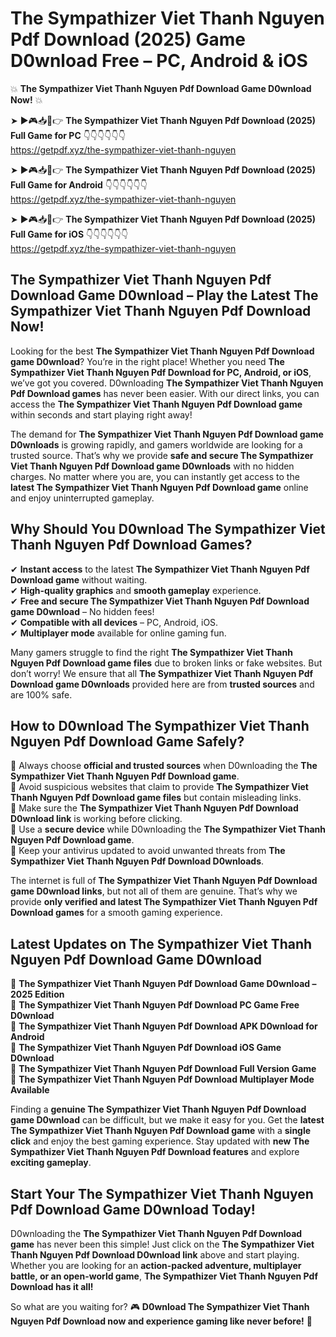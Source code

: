 # The Sympathizer Viet Thanh Nguyen Pdf Download (2025) Game D0wnload Free – PC, Android & iOS

💥 **The Sympathizer Viet Thanh Nguyen Pdf Download Game D0wnload Now!** 💥  

➤ ►🎮📥📱👉 **The Sympathizer Viet Thanh Nguyen Pdf Download (2025) Full Game for PC** 👇👇👇👇👇👇  
https://getpdf.xyz/the-sympathizer-viet-thanh-nguyen  

➤ ►🎮📥📱👉 **The Sympathizer Viet Thanh Nguyen Pdf Download (2025) Full Game for Android** 👇👇👇👇👇👇  
https://getpdf.xyz/the-sympathizer-viet-thanh-nguyen  

➤ ►🎮📥📱👉 **The Sympathizer Viet Thanh Nguyen Pdf Download (2025) Full Game for iOS** 👇👇👇👇👇👇  
https://getpdf.xyz/the-sympathizer-viet-thanh-nguyen  

## The Sympathizer Viet Thanh Nguyen Pdf Download Game D0wnload – Play the Latest The Sympathizer Viet Thanh Nguyen Pdf Download Now!

Looking for the best **The Sympathizer Viet Thanh Nguyen Pdf Download game D0wnload**? You’re in the right place! Whether you need **The Sympathizer Viet Thanh Nguyen Pdf Download for PC, Android, or iOS**, we’ve got you covered. D0wnloading **The Sympathizer Viet Thanh Nguyen Pdf Download games** has never been easier. With our direct links, you can access the **The Sympathizer Viet Thanh Nguyen Pdf Download game** within seconds and start playing right away!  

The demand for **The Sympathizer Viet Thanh Nguyen Pdf Download game D0wnloads** is growing rapidly, and gamers worldwide are looking for a trusted source. That’s why we provide **safe and secure The Sympathizer Viet Thanh Nguyen Pdf Download game D0wnloads** with no hidden charges. No matter where you are, you can instantly get access to the **latest The Sympathizer Viet Thanh Nguyen Pdf Download game** online and enjoy uninterrupted gameplay.  

## **Why Should You D0wnload The Sympathizer Viet Thanh Nguyen Pdf Download Games?**  

✔ **Instant access** to the latest **The Sympathizer Viet Thanh Nguyen Pdf Download game** without waiting.  
✔ **High-quality graphics** and **smooth gameplay** experience.  
✔ **Free and secure The Sympathizer Viet Thanh Nguyen Pdf Download game D0wnload** – No hidden fees!  
✔ **Compatible with all devices** – PC, Android, iOS.  
✔ **Multiplayer mode** available for online gaming fun.  

Many gamers struggle to find the right **The Sympathizer Viet Thanh Nguyen Pdf Download game files** due to broken links or fake websites. But don’t worry! We ensure that all **The Sympathizer Viet Thanh Nguyen Pdf Download game D0wnloads** provided here are from **trusted sources** and are 100% safe.  

## **How to D0wnload The Sympathizer Viet Thanh Nguyen Pdf Download Game Safely?**  

📌 Always choose **official and trusted sources** when D0wnloading the **The Sympathizer Viet Thanh Nguyen Pdf Download game**.  
📌 Avoid suspicious websites that claim to provide **The Sympathizer Viet Thanh Nguyen Pdf Download game files** but contain misleading links.  
📌 Make sure the **The Sympathizer Viet Thanh Nguyen Pdf Download D0wnload link** is working before clicking.  
📌 Use a **secure device** while D0wnloading the **The Sympathizer Viet Thanh Nguyen Pdf Download game**.  
📌 Keep your antivirus updated to avoid unwanted threats from **The Sympathizer Viet Thanh Nguyen Pdf Download D0wnloads**.  

The internet is full of **The Sympathizer Viet Thanh Nguyen Pdf Download game D0wnload links**, but not all of them are genuine. That’s why we provide **only verified and latest The Sympathizer Viet Thanh Nguyen Pdf Download games** for a smooth gaming experience.  

## **Latest Updates on The Sympathizer Viet Thanh Nguyen Pdf Download Game D0wnload**  

🔹 **The Sympathizer Viet Thanh Nguyen Pdf Download Game D0wnload – 2025 Edition**  
🔹 **The Sympathizer Viet Thanh Nguyen Pdf Download PC Game Free D0wnload**  
🔹 **The Sympathizer Viet Thanh Nguyen Pdf Download APK D0wnload for Android**  
🔹 **The Sympathizer Viet Thanh Nguyen Pdf Download iOS Game D0wnload**  
🔹 **The Sympathizer Viet Thanh Nguyen Pdf Download Full Version Game**  
🔹 **The Sympathizer Viet Thanh Nguyen Pdf Download Multiplayer Mode Available**  

Finding a **genuine The Sympathizer Viet Thanh Nguyen Pdf Download game D0wnload** can be difficult, but we make it easy for you. Get the **latest The Sympathizer Viet Thanh Nguyen Pdf Download game** with a **single click** and enjoy the best gaming experience. Stay updated with **new The Sympathizer Viet Thanh Nguyen Pdf Download features** and explore **exciting gameplay**.  

## **Start Your The Sympathizer Viet Thanh Nguyen Pdf Download Game D0wnload Today!**  

D0wnloading the **The Sympathizer Viet Thanh Nguyen Pdf Download game** has never been this simple! Just click on the **The Sympathizer Viet Thanh Nguyen Pdf Download D0wnload link** above and start playing. Whether you are looking for an **action-packed adventure, multiplayer battle, or an open-world game**, **The Sympathizer Viet Thanh Nguyen Pdf Download has it all!**  

So what are you waiting for? 🎮 **D0wnload The Sympathizer Viet Thanh Nguyen Pdf Download now and experience gaming like never before!** 🚀  